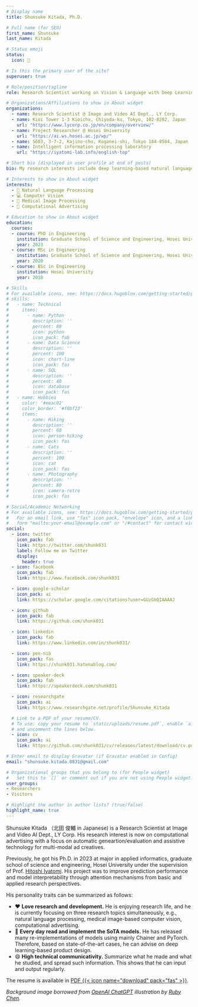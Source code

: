 ```yaml
---
# Display name
title: Shunsuke Kitada, Ph.D.

# Full name (for SEO)
first_name: Shunsuke
last_name: Kitada

# Status emoji
status:
  icon: 🐉

# Is this the primary user of the site?
superuser: true

# Role/position/tagline
role: Research Scientist working on Vision & Language with Deep Learning

# Organizations/Affiliations to show in About widget
organizations:
  - name: Research Scientist @ Image and Video AI Dept., LY Corp.
  - name: Kioi Tower 1-3 Kioicho, Chiyoda-ku, Tokyo, 102-8282, Japan
    url: "https://www.lycorp.co.jp/en/company/overview/"
  - name: Project Researcher @ Hosei University
    url: "https://ai.ws.hosei.ac.jp/wp/"
  - name: S603, 3-7-2, Kajino-cho, Koganei-shi, Tokyo 184-8584, Japan
  - name: Intelligent information processing laboratory
    url: "https://iyatomi-lab.info/english-top"

# Short bio (displayed in user profile at end of posts)
bio: My research interests include deep learning-based natural language processing, computer vision, medical image processing, and computational advertising.

# Interests to show in About widget
interests:
  - 🤖 Natural Language Processing
  - 💻 Computer Vision
  - 🏥 Medical Image Processing
  - 📃 Computational Advertising

# Education to show in About widget
education:
  courses:
  - course: PhD in Engineering
    institution: Graduate School of Science and Engineering, Hosei University
    year: 2023
  - course: MSc in Engineering
    institution: Graduate School of Science and Engineering, Hosei University
    year: 2020
  - course: BSc in Engineering
    institution: Hosei University
    year: 2018

# Skills
# For available icons, see: https://docs.hugoblox.com/getting-started/page-builder/#icons
# skills:
#   - name: Technical
#     items:
#       - name: Python
#         description: ''
#         percent: 80
#         icon: python
#         icon_pack: fab
#       - name: Data Science
#         description: ''
#         percent: 100
#         icon: chart-line
#         icon_pack: fas
#       - name: SQL
#         description: ''
#         percent: 40
#         icon: database
#         icon_pack: fas
#   - name: Hobbies
#     color: '#eeac02'
#     color_border: '#f0bf23'
#     items:
#       - name: Hiking
#         description: ''
#         percent: 60
#         icon: person-hiking
#         icon_pack: fas
#       - name: Cats
#         description: ''
#         percent: 100
#         icon: cat
#         icon_pack: fas
#       - name: Photography
#         description: ''
#         percent: 80
#         icon: camera-retro
#         icon_pack: fas

# Social/Academic Networking
# For available icons, see: https://docs.hugoblox.com/getting-started/page-builder/#icons
#   For an email link, use "fas" icon pack, "envelope" icon, and a link in the
#   form "mailto:your-email@example.com" or "/#contact" for contact widget.
social:
  - icon: twitter
    icon_pack: fab
    link: https://twitter.com/shunk031
    label: Follow me on Twitter
    display:
      header: true
  - icon: facebook
    icon_pack: fab
    link: https://www.facebook.com/shunk031

  - icon: google-scholar
    icon_pack: ai
    link: https://scholar.google.com/citations?user=GUzGhQIAAAAJ

  - icon: github
    icon_pack: fab
    link: https://github.com/shunk031

  - icon: linkedin
    icon_pack: fab
    link: https://www.linkedin.com/in/shunk031/

  - icon: pen-nib
    icon_pack: fas
    link: https://shunk031.hatenablog.com/

  - icon: speaker-deck
    icon_pack: fab
    link: https://speakerdeck.com/shunk031

  - icon: researchgate
    icon_pack: ai
    link: https://www.researchgate.net/profile/Shunsuke_Kitada

  # Link to a PDF of your resume/CV.
  # To use: copy your resume to `static/uploads/resume.pdf`, enable `ai` icons in `params.yaml`,
  # and uncomment the lines below.
  - icon: cv
    icon_pack: ai
    link: https://github.com/shunk031/cv/releases/latest/download/cv.pdf

# Enter email to display Gravatar (if Gravatar enabled in Config)
email: "shunsuke.kitada.0831@gmail.com"

# Organizational groups that you belong to (for People widget)
#   Set this to `[]` or comment out if you are not using People widget.
user_groups:
- Researchers
- Visitors

# Highlight the author in author lists? (true/false)
highlight_name: true
---
```


Shunsuke Kitada （北田 俊輔 in Japanese) is a Research Scientist at Image and Video AI Dept., LY Corp. 
His research interest is now on computational advertising with a focus on automatic geneartion/evaluation and assistive technology for multi-modal ad creatives.

Previously, he got his Ph.D. in 2023 at major in applied informatics, graduate school of science and engineering, Hosei University under the supervision of Prof. [Hitoshi Iyatomi](https://iyatomi-lab.info/english-top). 
His project was to improve prediction performance and model interpretability through attention mechanisms from basic and applied research perspectives.

His personality traits can be summarized as follows:
- ❤️ **Love research and development.** He is enjoying research life, and he is currently focusing on three research topics simultaneously, e.g., natural language processing, medical image-based computer vision, computational advertising.
- 📝 **Every day read and implement the SoTA models.** He has released many re-implementations of models using mainly Chainer and PyTorch. Therefore, based on state-of-the-art cases, he can advise on deep learning-based product design.
- 😄 **High technical communicativity.** Summarize what he made and what he studied, and spread such information. This shows that he can input and output regularly.

The resume is available in [PDF {{< icon name="download" pack="fas" >}}](https://github.com/shunk031/cv/releases/latest/download/cv.pdf). 

*Background image borrowed from [OpenAI ChatGPT](https://openai.com/index/chatgpt/) illustration by [Ruby Chen](https://www.linkedin.com/in/rubyweijuchen/).*
